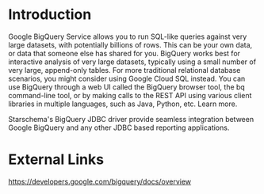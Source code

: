 # Introduction #

Google BigQuery Service allows you to run SQL-like queries against very large datasets, with potentially billions of rows. This can be your own data, or data that someone else has shared for you. BigQuery works best for interactive analysis of very large datasets, typically using a small number of very large, append-only tables. For more traditional relational database scenarios, you might consider using Google Cloud SQL instead. You can use BigQuery through a web UI called the BigQuery browser tool, the bq command-line tool, or by making calls to the REST API using various client libraries in multiple languages, such as Java, Python, etc. Learn more.

Starschema's BigQuery JDBC driver provide seamless integration between Google BigQuery and any other JDBC based reporting applications.

# External Links #

https://developers.google.com/bigquery/docs/overview